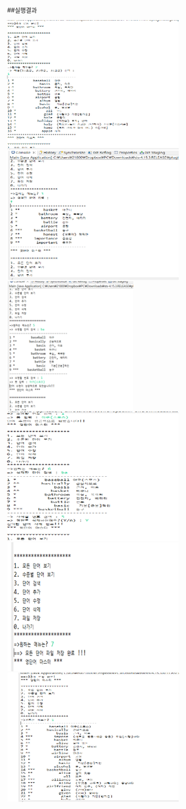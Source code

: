 ##실행결과

<img src="https://github.com/ark1210/Wordproject1/blob/main/Screenshot/%EC%88%98%EC%A4%80%EB%B3%84%EB%8B%A8%EC%96%B4%EB%B3%B4%EA%B8%B0.PNG?raw=true" width="400" height="300"/>

<img src="https://github.com/ark1210/Wordproject1/blob/main/Screenshot/%EB%8B%A8%EC%96%B4%EA%B2%80%EC%83%89.PNG?raw=true" width="400" height="300"/>

<img src="https://github.com/ark1210/Wordproject1/blob/main/Screenshot/%EB%8B%A8%EC%96%B4%EC%88%98%EC%A0%95.PNG?raw=true" height="300"/>

<img src="https://github.com/ark1210/Wordproject1/blob/main/Screenshot/%EB%8B%A8%EC%96%B4%EC%82%AD%EC%A0%9C.PNG?raw=true" width="400" height="300"/>

<img src="https://github.com/ark1210/Wordproject1/blob/main/Screenshot/%ED%8C%8C%EC%9D%BC%EC%A0%80%EC%9E%A5.PNG?raw=true" width="400" height="300"/>

<img src="https://github.com/ark1210/Wordproject1/blob/main/Screenshot/%ED%8C%8C%EC%9D%BC%EC%A0%80%EC%9E%A5%ED%9B%84%20%EB%8B%A8%EC%96%B433%EA%B0%9C.PNG?raw=true" width="400" height="300"/>
